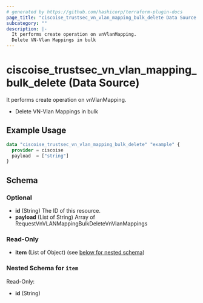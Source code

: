 ```yaml
---
# generated by https://github.com/hashicorp/terraform-plugin-docs
page_title: "ciscoise_trustsec_vn_vlan_mapping_bulk_delete Data Source - terraform-provider-ciscoise"
subcategory: ""
description: |-
  It performs create operation on vnVlanMapping.
  Delete VN-Vlan Mappings in bulk
---
```


# ciscoise_trustsec_vn_vlan_mapping_bulk_delete (Data Source)

It performs create operation on vnVlanMapping.

- Delete VN-Vlan Mappings in bulk

## Example Usage

```terraform
data "ciscoise_trustsec_vn_vlan_mapping_bulk_delete" "example" {
  provider = ciscoise
  payload  = ["string"]
}
```

<!-- schema generated by tfplugindocs -->
## Schema

### Optional

- **id** (String) The ID of this resource.
- **payload** (List of String) Array of RequestVnVLANMappingBulkDeleteVnVlanMappings

### Read-Only

- **item** (List of Object) (see [below for nested schema](#nestedatt--item))

<a id="nestedatt--item"></a>
### Nested Schema for `item`

Read-Only:

- **id** (String)


